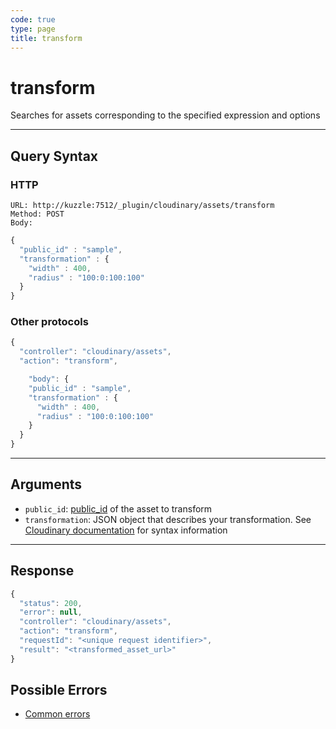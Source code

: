 ```yaml
--- 
code: true
type: page
title: transform
--- 
```


# transform

Searches for assets corresponding to the specified expression and options

--- 

## Query Syntax 

### HTTP 

```http
URL: http://kuzzle:7512/_plugin/cloudinary/assets/transform
Method: POST
Body:
```
```js
{
  "public_id" : "sample", 
  "transformation" : {
    "width" : 400,
    "radius" : "100:0:100:100"
  }
}
```

### Other protocols 

```js
{
  "controller": "cloudinary/assets",
  "action": "transform",

	"body": {
    "public_id" : "sample", 
    "transformation" : {
      "width" : 400,
      "radius" : "100:0:100:100"
    }
  }
}
```
---

## Arguments 

- `public_id`: [public_id](https://cloudinary.com/documentation/upload_images#public_id_the_image_identifier) of the asset to transform
- `transformation`: JSON object that describes your transformation. See [Cloudinary documentation](https://cloudinary.com/documentation/image_transformation_reference) for syntax information

---

## Response 

```js
{
  "status": 200,
  "error": null,
  "controller": "cloudinary/assets",
  "action": "transform",
  "requestId": "<unique request identifier>",
  "result": "<transformed_asset_url>"
}
```

## Possible Errors 

- [Common errors](/core/1/api/essentials/errors/#common-errors)
